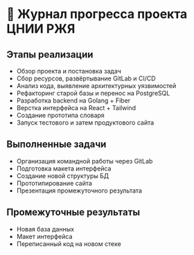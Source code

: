 # 📅 Журнал прогресса проекта ЦНИИ РЖЯ

## Этапы реализации

- Обзор проекта и постановка задач
- Сбор ресурсов, развёртывание GitLab и CI/CD
- Анализ кода, выявление архитектурных уязвимостей
- Рефакторинг старой базы и перенос на PostgreSQL
- Разработка backend на Golang + Fiber
- Верстка интерфейса на React + Tailwind
- Создание прототипа словаря
- Запуск тестового и затем продуктового сайта

## Выполненные задачи

- Организация командной работы через GitLab
- Подготовка макета интерфейса
- Создание новой структуры БД
- Прототипирование сайта
- Презентация промежуточного результата

## Промежуточные результаты

- Новая база данных
- Макет интерфейса
- Переписанный код на новом стеке
